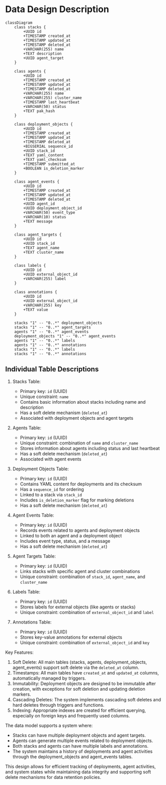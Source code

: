 # Data Design Description

```mermaid
classDiagram
    class stacks {
        +UUID id
        +TIMESTAMP created_at
        +TIMESTAMP updated_at
        +TIMESTAMP deleted_at
        +VARCHAR(255) name
        +TEXT description
        +UUID agent_target
    }
    
    class agents {
        +UUID id
        +TIMESTAMP created_at
        +TIMESTAMP updated_at
        +TIMESTAMP deleted_at
        +VARCHAR(255) name
        +VARCHAR(255) cluster_name
        +TIMESTAMP last_heartbeat
        +VARCHAR(50) status
        +TEXT pak_hash
    }
    
    class deployment_objects {
        +UUID id
        +TIMESTAMP created_at
        +TIMESTAMP updated_at
        +TIMESTAMP deleted_at
        +BIGSERIAL sequence_id
        +UUID stack_id
        +TEXT yaml_content
        +TEXT yaml_checksum
        +TIMESTAMP submitted_at
        +BOOLEAN is_deletion_marker
    }
    
    class agent_events {
        +UUID id
        +TIMESTAMP created_at
        +TIMESTAMP updated_at
        +TIMESTAMP deleted_at
        +UUID agent_id
        +UUID deployment_object_id
        +VARCHAR(50) event_type
        +VARCHAR(10) status
        +TEXT message
    }
    
    class agent_targets {
        +UUID id
        +UUID stack_id
        +TEXT agent_name
        +TEXT cluster_name
    }
    
    class labels {
        +UUID id
        +UUID external_object_id
        +VARCHAR(255) label
    }
    
    class annotations {
        +UUID id
        +UUID external_object_id
        +VARCHAR(255) key
        +TEXT value
    }
    
    stacks "1" -- "0..*" deployment_objects
    stacks "1" -- "0..*" agent_targets
    agents "1" -- "0..*" agent_events
    deployment_objects "1" -- "0..*" agent_events
    agents "1" -- "0..*" labels
    agents "1" -- "0..*" annotations
    stacks "1" -- "0..*" labels
    stacks "1" -- "0..*" annotations

```

## Individual Table Descriptions

1. Stacks Table:
   - Primary key: `id` (UUID)
   - Unique constraint: `name`
   - Contains basic information about stacks including name and description
   - Has a soft delete mechanism (`deleted_at`)
   - Associated with deployment objects and agent targets

2. Agents Table:
   - Primary key: `id` (UUID)
   - Unique constraint: combination of `name` and `cluster_name`
   - Stores information about agents including status and last heartbeat
   - Has a soft delete mechanism (`deleted_at`)
   - Associated with agent events

3. Deployment Objects Table:
   - Primary key: `id` (UUID)
   - Contains YAML content for deployments and its checksum
   - Has a `sequence_id` for ordering
   - Linked to a stack via `stack_id`
   - Includes `is_deletion_marker` flag for marking deletions
   - Has a soft delete mechanism (`deleted_at`)

4. Agent Events Table:
   - Primary key: `id` (UUID)
   - Records events related to agents and deployment objects
   - Linked to both an agent and a deployment object
   - Includes event type, status, and a message
   - Has a soft delete mechanism (`deleted_at`)

5. Agent Targets Table:
   - Primary key: `id` (UUID)
   - Links stacks with specific agent and cluster combinations
   - Unique constraint: combination of `stack_id`, `agent_name`, and `cluster_name`

6. Labels Table:
   - Primary key: `id` (UUID)
   - Stores labels for external objects (like agents or stacks)
   - Unique constraint: combination of `external_object_id` and `label`

7. Annotations Table:
   - Primary key: `id` (UUID)
   - Stores key-value annotations for external objects
   - Unique constraint: combination of `external_object_id` and `key`

Key Features:
1. Soft Delete: All main tables (stacks, agents, deployment_objects, agent_events) support soft delete via the `deleted_at` column.
2. Timestamps: All main tables have `created_at` and `updated_at` columns, automatically managed by triggers.
3. Immutability: Deployment objects are designed to be immutable after creation, with exceptions for soft deletion and updating deletion markers.
4. Cascading Deletes: The system implements cascading soft deletes and hard deletes through triggers and functions.
5. Indexing: Appropriate indexes are created for efficient querying, especially on foreign keys and frequently used columns.

The data model supports a system where:
- Stacks can have multiple deployment objects and agent targets.
- Agents can generate multiple events related to deployment objects.
- Both stacks and agents can have multiple labels and annotations.
- The system maintains a history of deployments and agent activities through the deployment_objects and agent_events tables.

This design allows for efficient tracking of deployments, agent activities, and system states while maintaining data integrity and supporting soft delete mechanisms for data retention policies.